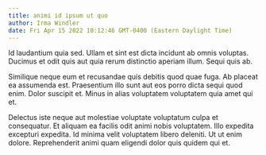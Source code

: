 ```yaml
---
title: animi id ipsum ut quo
author: Irma Windler
date: Fri Apr 15 2022 10:12:46 GMT-0400 (Eastern Daylight Time)
---
```

Id laudantium quia sed. Ullam et sint est dicta incidunt ab omnis voluptas. Ducimus et odit quis aut quia rerum distinctio aperiam illum. Sequi quis ab.

 Similique neque eum et recusandae quis debitis quod quae fuga. Ab placeat ea assumenda est. Praesentium illo sunt aut eos porro dicta sequi quod enim. Dolor suscipit et. Minus in alias voluptatem voluptatem quia amet qui et.

 Delectus iste neque aut molestiae voluptate voluptatum culpa et consequatur. Et aliquam ea facilis odit animi nobis voluptatem. Illo expedita excepturi expedita. Id minima velit voluptatem libero deleniti. Ut ut enim dolore. Reprehenderit animi quam eligendi dolor quis quidem qui et.